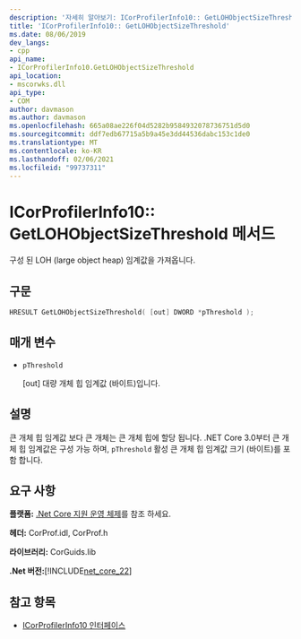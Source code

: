 ```yaml
---
description: '자세히 알아보기: ICorProfilerInfo10:: GetLOHObjectSizeThreshold 메서드'
title: 'ICorProfilerInfo10:: GetLOHObjectSizeThreshold'
ms.date: 08/06/2019
dev_langs:
- cpp
api_name:
- ICorProfilerInfo10.GetLOHObjectSizeThreshold
api_location:
- mscorwks.dll
api_type:
- COM
author: davmason
ms.author: davmason
ms.openlocfilehash: 665a08ae226f04d5282b9584932078736751d5d0
ms.sourcegitcommit: ddf7edb67715a5b9a45e3dd44536dabc153c1de0
ms.translationtype: MT
ms.contentlocale: ko-KR
ms.lasthandoff: 02/06/2021
ms.locfileid: "99737311"
---
```

# <a name="icorprofilerinfo10getlohobjectsizethreshold-method"></a>ICorProfilerInfo10:: GetLOHObjectSizeThreshold 메서드

구성 된 LOH (large object heap) 임계값을 가져옵니다.

## <a name="syntax"></a>구문

```cpp
HRESULT GetLOHObjectSizeThreshold( [out] DWORD *pThreshold );
```

## <a name="parameters"></a>매개 변수

- `pThreshold`

  \[out] 대량 개체 힙 임계값 (바이트)입니다.

## <a name="remarks"></a>설명

큰 개체 힙 임계값 보다 큰 개체는 큰 개체 힙에 할당 됩니다. .NET Core 3.0부터 큰 개체 힙 임계값은 구성 가능 하며, `pThreshold` 활성 큰 개체 힙 임계값 크기 (바이트)를 포함 합니다.

## <a name="requirements"></a>요구 사항

**플랫폼:** [.Net Core 지원 운영 체제](../../../core/install/windows.md?pivots=os-windows)를 참조 하세요.

**헤더:** CorProf.idl, CorProf.h

**라이브러리:** CorGuids.lib

**.Net 버전:**[!INCLUDE[net_core_22](../../../../includes/net-core-30-md.md)]

## <a name="see-also"></a>참고 항목

- [ICorProfilerInfo10 인터페이스](icorprofilerinfo10-interface.md)
